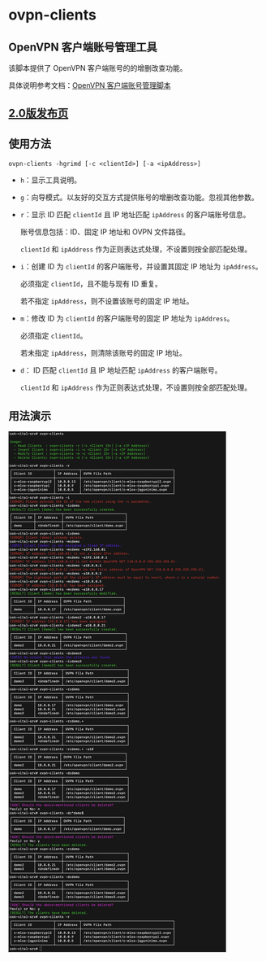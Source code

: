 # ovpn-clients
## OpenVPN 客户端账号管理工具

该脚本提供了 OpenVPN 客户端账号的的增删改查功能。

具体说明参考文档：[OpenVPN 客户端账号管理脚本](https://www.notion.so/jqgsninimo/WAR-b26fcfac9ce848b89468801395655420?pvs=4)

## [2.0版发布页](https://github.com/jqgsninimo/Tools/releases/tag/ovpn-clients-2.0)

## 使用方法
```
ovpn-clients -hgrimd [-c <clientId>] [-a <ipAddress>]
```
- `h`：显示工具说明。
- `g`：向导模式。以友好的交互方式提供账号的增删改查功能。忽视其他参数。
- `r`：显示 ID 匹配 `clientId` 且 IP 地址匹配 `ipAddress` 的客户端账号信息。

    账号信息包括：ID、固定 IP 地址和 OVPN 文件路径。

    `clientId` 和 `ipAddress` 作为正则表达式处理，不设置则按全部匹配处理。
    
- `i`：创建 ID 为 `clientId` 的客户端账号，并设置其固定 IP 地址为 `ipAddress`。

    必须指定 `clientId`，且不能与现有 ID 重复。

    若不指定 `ipAddress`，则不设置该账号的固定 IP 地址。

- `m`：修改 ID 为 `clientId` 的客户端账号的固定 IP 地址为 `ipAddress`。

    必须指定 `clientId`。

    若未指定 `ipAddress`，则清除该账号的固定 IP 地址。

- `d`： ID 匹配 `clientId` 且 IP 地址匹配 `ipAddress` 的客户端账号。
    
    `clientId` 和 `ipAddress` 作为正则表达式处理，不设置则按全部匹配处理。

## 用法演示
![用法演示](https://github.com/jqgsninimo/Tools/blob/main/ovpn-clients-demo.jpg)